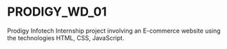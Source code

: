 # PRODIGY_WD_01
Prodigy Infotech Internship project involving an E-commerce website using the technologies HTML, CSS, JavaScript.
